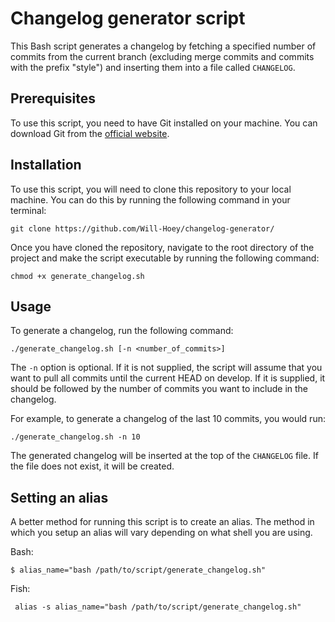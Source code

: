 # Changelog generator script

This Bash script generates a changelog by fetching a specified number of commits from the current branch (excluding merge commits and commits with the prefix "style") and inserting them into a file called `CHANGELOG`.

## Prerequisites

To use this script, you need to have Git installed on your machine. You can download Git from the [official website](https://git-scm.com/downloads).

## Installation

To use this script, you will need to clone this repository to your local machine. You can do this by running the following command in your terminal:

```
git clone https://github.com/Will-Hoey/changelog-generator/
```

Once you have cloned the repository, navigate to the root directory of the project and make the script executable by running the following command:

```
chmod +x generate_changelog.sh
```

## Usage

To generate a changelog, run the following command:

```
./generate_changelog.sh [-n <number_of_commits>]
```

The `-n` option is optional. If it is not supplied, the script will assume that you want to pull all commits until the current HEAD on develop. If it is supplied, it should be followed by the number of commits you want to include in the changelog.

For example, to generate a changelog of the last 10 commits, you would run:

```
./generate_changelog.sh -n 10
```

The generated changelog will be inserted at the top of the `CHANGELOG` file. If the file does not exist, it will be created.


## Setting an alias

A better method for running this script is to create an alias. The method in which you setup an alias will vary depending on what shell you are using.

Bash:

	$ alias_name="bash /path/to/script/generate_changelog.sh"


Fish:

	 alias -s alias_name="bash /path/to/script/generate_changelog.sh"
